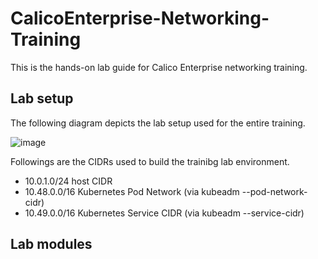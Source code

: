 # CalicoEnterprise-Networking-Training
This is the hands-on lab guide for Calico Enterprise networking training.

## Lab setup

The following diagram depicts the lab setup used for the entire training.

![image](https://user-images.githubusercontent.com/29644478/209869545-03ae6c68-940d-4570-887e-a25dd7223eae.png)



Followings are the CIDRs used to build the trainibg lab environment.

* 10.0.1.0/24 host CIDR
* 10.48.0.0/16 Kubernetes Pod Network (via kubeadm --pod-network-cidr)
* 10.49.0.0/16 Kubernetes Service CIDR (via kubeadm --service-cidr)


## Lab modules
